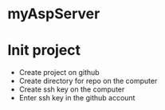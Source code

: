 # myAspServer

# Init project
* Create project on github
* Create directory for repo on the computer
* Create ssh key on the computer
* Enter ssh key in the github account